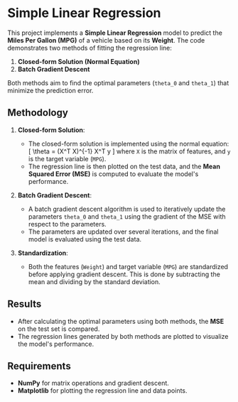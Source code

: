 # Simple Linear Regression

This project implements a **Simple Linear Regression** model to predict the **Miles Per Gallon (MPG)** of a vehicle based on its **Weight**. The code demonstrates two methods of fitting the regression line: 

1. **Closed-form Solution (Normal Equation)**
2. **Batch Gradient Descent**

Both methods aim to find the optimal parameters (`theta_0` and `theta_1`) that minimize the prediction error.

## Methodology

1. **Closed-form Solution**:
   - The closed-form solution is implemented using the normal equation:
     \[
     \theta = (X^T X)^{-1} X^T y
     \]
     where `X` is the matrix of features, and `y` is the target variable (`MPG`).
   - The regression line is then plotted on the test data, and the **Mean Squared Error (MSE)** is computed to evaluate the model's performance.

2. **Batch Gradient Descent**:
   - A batch gradient descent algorithm is used to iteratively update the parameters `theta_0` and `theta_1` using the gradient of the MSE with respect to the parameters.
   - The parameters are updated over several iterations, and the final model is evaluated using the test data.
   
3. **Standardization**:
   - Both the features (`Weight`) and target variable (`MPG`) are standardized before applying gradient descent. This is done by subtracting the mean and dividing by the standard deviation.
   
## Results

- After calculating the optimal parameters using both methods, the **MSE** on the test set is compared.
- The regression lines generated by both methods are plotted to visualize the model's performance.

## Requirements
- **NumPy** for matrix operations and gradient descent.
- **Matplotlib** for plotting the regression line and data points.
